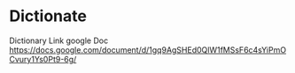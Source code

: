 # Dictionate
Dictionary
Link google Doc
https://docs.google.com/document/d/1gq9AgSHEd0QlW1fMSsF6c4sYiPmOCvury1Ys0Pt9-6g/
